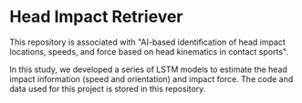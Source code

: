 # Head Impact Retriever
This repository is associated with "AI-based identification of head impact locations, speeds, and force based on head kinematics in contact sports".

In this study, we developed a series of LSTM models to estimate the head impact information (speed and orientation) and impact force. The code and data used for this project is stored in this repository.
